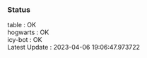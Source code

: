 ### Status


table : OK  
hogwarts : OK  
icy-bot : OK  
Latest Update : 2023-04-06 19:06:47.973722
